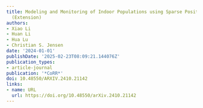 ```yaml
---
title: Modeling and Monitoring of Indoor Populations using Sparse Positioning Data
  (Extension)
authors:
- Xiao Li
- Huan Li
- Hua Lu
- Christian S. Jensen
date: '2024-01-01'
publishDate: '2025-02-23T08:09:21.144076Z'
publication_types:
- article-journal
publication: '*CoRR*'
doi: 10.48550/ARXIV.2410.21142
links:
- name: URL
  url: https://doi.org/10.48550/arXiv.2410.21142
---
```


